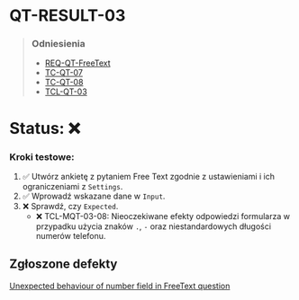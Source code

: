 # QT-RESULT-03
> ### Odniesienia
> - [REQ-QT-FreeText](../../../requirements.md#req-qt-freetext)
> - [TC-QT-07](../../high-level/question-types.md#tc-qt-07)
> - [TC-QT-08](../../high-level/question-types.md#tc-qt-08)
> - [TCL-QT-03](../../test-cases/low-level/question-types/tcl-qt-03.md)

# Status: ❌

### Kroki testowe:
1. ✅ Utwórz ankietę z pytaniem Free Text zgodnie z ustawieniami i ich ograniczeniami z `Settings`.
2. ✅ Wprowadź wskazane dane w `Input`.
3. ❌ Sprawdź, czy `Expected`.
    - ❌ TCL-MQT-03-08: Nieoczekiwane efekty odpowiedzi formularza w przypadku użycia znaków `.`, `-` oraz niestandardowych długości numerów telefonu.

## Zgłoszone defekty
[Unexpected behaviour of number field in FreeText question](https://github.com/formbricks/formbricks/issues/4633)
